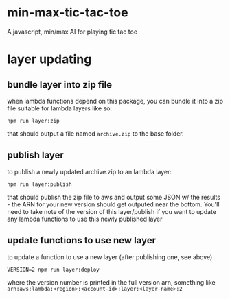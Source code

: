 # min-max-tic-tac-toe
A javascript, min/max AI for playing tic tac toe

# layer updating

## bundle layer into zip file

when lambda functions depend on this package, you can bundle it into a zip file suitable for lambda layers like so: 

`npm run layer:zip` 

that should output a file named `archive.zip` to the base folder.

## publish layer

to publish a newly updated archive.zip to an lambda layer:

`npm run layer:publish`

that should publish the zip file to aws and output some JSON w/ the results - the ARN for your new version should get outputed near the bottom.  You'll need to take note of the version of this layer/publish if you want to update any lambda functions to use this newly published layer

## update functions to use new layer

to update a function to use a new layer (after publishing one, see above)

`VERSION=2 npm run layer:deploy`

where the version number is printed in the full version arn, something like `arn:aws:lambda:<region>:<account-id>:layer:<layer-name>:2`
